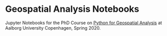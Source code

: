 # Geospatial Analysis Notebooks

Jupyter Notebooks for the PhD Course on [Python for Geospatial Analysis](https://phdcourses.dk/Course/73296) at Aalborg University Copenhagen, Spring 2020.